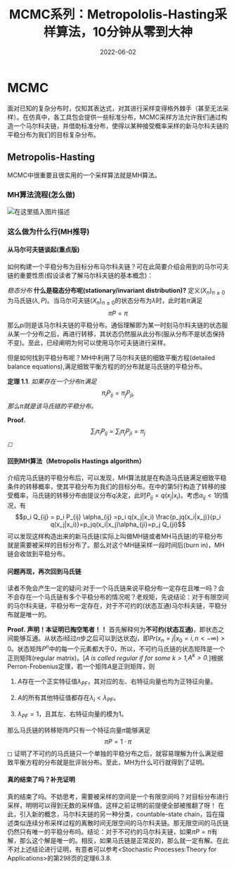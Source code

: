 ﻿---
title: MCMC系列：Metropololis-Hasting采样算法，10分钟从零到大神
date: 2022-06-02
tags: 统计学
categories: 信号
thumbnail: https://tva1.sinaimg.cn/mw690/94aee95bgy1h2tsjem77mj21hc0u0hdt.jpg
mathjax: true
---
# MCMC

面对已知的复杂分布时，仅知其表达式，对其进行采样变得格外棘手（甚至无法采样）。在仿真中，各工具包会提供一些标准分布，MCMC采样方法允许我们通过构造一个马尔科夫链，并借助标准分布，使得以某种接受概率采样的新马尔科夫链的平稳分布为我们的目标复杂分布。

## Metropolis-Hasting

MCMC中很重要且很实用的一个采样算法就是MH算法。

### MH算法流程(怎么做)

![在这里插入图片描述](https://img-blog.csdnimg.cn/da80fe5bb4c94854b8a02a35b5cb1702.jpg?x-oss-process=image/watermark,type_ZmFuZ3poZW5naGVpdGk,shadow_10,text_aHR0cHM6Ly9ibG9nLmNzZG4ubmV0L3NoYXJlNzI3MTg2NjMw,size_16,color_FFFFFF,t_70#pic_center)




### 这么做为什么行(MH推导)

#### 从马尔可夫链谈起(重点版)

如何构建一个平稳分布为目标分布马尔科夫链？可在此简要介绍会用到的马尔可夫链的重要性质(假设读者了解马尔科夫链的基本概念)：

*稳态分布*  **什么是稳态分布呢(stationary/invariant distribution)?** 定义$(X_n)_{n\geq 0}$为马氏链$(\lambda,P)$。当马尔可夫链$(X_n)_{n\geq 0}$的状态分布为$\lambda$时，此时若$\pi$满足
$$\pi P=\pi$$
那么$pi$则是该马尔科夫链的平稳分布。通俗理解即为某一时刻马尔科夫链的状态服从某一个分布之后，再进行转移，其状态仍然服从此分布(服从分布不是状态保持不变)。至此，已经阐明为何可以使用马尔可夫链进行采样。

但是如何找到平稳分布呢？MH中利用了马尔科夫链的细致平衡方程(detailed
balance equations),满足细致平衡方程的的分布就是马氏链的平稳分布。


**定理 1.1**. 
*如果存在一个分布$\pi$满足$$\pi_i P_{ij} = \pi_j P_{ji},$$ 那么$\pi$就是该马氏链的平稳分布。*


**Proof.** *$$\sum_{i} \pi_i P_{ij}=\sum_{i}\pi_j P_{ji}=\pi_j$$ ◻*

#### 回到MH算法（Metropolis Hastings algorithm） 

介绍完马氏链的平稳分布后，可以发现，MH算法就是在构造马氏链满足细致平稳条件的转移概率，使其平稳分布为我们的目标分布。在中的第5行构造了转移的接受概率，马氏链的转移分布由提议分布$q$决定，此时$P_{ij}=q(x_j|x_i)$。考虑$\alpha_{ij}<1$的情况，有
$$p_i Q_{ij} = p_i P_{ij} \alpha_{ij} =p_i q(x_j|x_i) \frac{p_jq(x_i|x_j)}{p_i q(x_j|x_i)}=p_jq(x_i|x_j)\alpha_{ji}=p_j Q_{ji}$$
可以发现这样构造出来的新马氏链(实际上叫做MH链或者MH马氏链)的平稳分布就是需要被采样的目标分布了。那么对这个MH链采样一段时间后(burn
in)，MH链会收敛到平稳分布。

#### 问题再现，再次回到马氏链

读者不免会产生一定的疑问:对于一个马氏链来说平稳分布一定存在且唯一吗？会不会存在一个马氏链有多个平稳分布的情况呢？老规矩，先说结论：对于有限空间的马尔科夫链，平稳分布一定存在，对于不可约的(状态互通)马尔科夫链，平稳分布就是唯一的。


**Proof.** 
**声明！本证明已掏空笔者！！**
首先解释何为**不可约(状态互通)**，即状态之间能够互通。从状态$i$经过$n$步之后可以到达状态$j$，即$Pr(x_n=j|x_0=i,n<-\infty)>0$。状态矩阵$P^n$中的每一个元素都大于$0$，所以，不可约马氏链的状态矩阵是一个正则矩阵(regular matrix)。\[*$A$ is called regular if for some $k>1$,$A^k>0$.*\]根据Perron-Frobenius定理，若一个矩阵$A$是正则矩阵，则

1.  $A$存在一个正实特征值$\lambda_{PF}$，其对应的左、右特征向量也均为正特征向量。

2.  $A$的所有其他特征值都存在$\lambda_i < \lambda_{PF}$。

3.  $\lambda_{PF}=1$，且其左、右特征向量的模为$1$。

那么马氏链的转移矩阵$P$只有一个特征向量$\pi$能够满足
$$\pi P=1\cdot\pi$$ ◻
证明了不可约的马氏链只一个单独的平稳分布之后，就容易理解为什么满足细致平衡方程的分布就是批评翁分布。至此，MH为什么可行就得到了证明。

#### 真的结束了吗？补充证明

真的结束了吗。不妨思考，需要被采样的空间是一个有限空间吗？对目标分布进行采样，明明可以得到无数的采样值。这样之前证明的前提便全部被推翻了呀！
在此，引入新的概念，马尔科夫链的另一种分类，countable-state
chain，旨在描述类似连续分布采样过程的离散时间无限空间的马尔科夫链。那无限空间的马氏链仍然只有唯一的平稳分布吗。结论：对于不可约的马尔科夫链，如果$\pi P=\pi$有解，那么这个解是唯一的。相反，如果马氏链是正常反的，那么就一定有解。在此不对上述结论进行证明，有意者可以参考\<Stochastic
Processes:Theory for Applications>的第298页的定理6.3.8.
